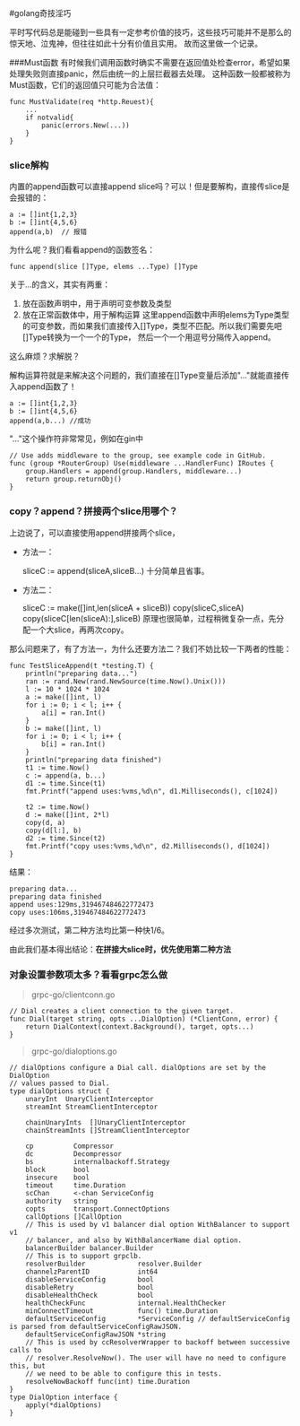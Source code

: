 #golang奇技淫巧

平时写代码总是能碰到一些具有一定参考价值的技巧，这些技巧可能并不是那么的惊天地、泣鬼神，但往往如此十分有价值且实用。
故而这里做一个记录。

###Must函数
有时候我们调用函数时确实不需要在返回值处检查error，希望如果处理失败则直接panic，然后由统一的上层拦截器去处理。
这种函数一般都被称为Must函数，它们的返回值只可能为合法值：

    func MustValidate(req *http.Reuest){
        ...
        if notvalid{
            panic(errors.New(...))
        }
    }

### slice解构
内置的append函数可以直接append slice吗？可以！但是要解构，直接传slice是会报错的：

    a := []int{1,2,3}
    b := []int{4,5,6}
    append(a,b)  // 报错

为什么呢？我们看看append的函数签名：
    
    func append(slice []Type, elems ...Type) []Type
关于...的含义，其实有两重：
1. 放在函数声明中，用于声明可变参数及类型
2. 放在正常函数体中，用于解构运算
这里append函数中声明elems为Type类型的可变参数，而如果我们直接传入[]Type，类型不匹配。所以我们需要先吧[]Type转换为一个一个的Type，
然后一个一个用逗号分隔传入append。

这么麻烦？求解脱？

解构运算符就是来解决这个问题的，我们直接在[]Type变量后添加"..."就能直接传入append函数了！

    a := []int{1,2,3}
    b := []int{4,5,6}
    append(a,b...) //成功

"..."这个操作符非常常见，例如在gin中

    // Use adds middleware to the group, see example code in GitHub.
    func (group *RouterGroup) Use(middleware ...HandlerFunc) IRoutes {
    	group.Handlers = append(group.Handlers, middleware...)
    	return group.returnObj()
    }

### copy？append？拼接两个slice用哪个？
上边说了，可以直接使用append拼接两个slice，
+ 方法一：


    sliceC := append(sliceA,sliceB...)
十分简单且省事。
+ 方法二：


    sliceC := make([]int,len(sliceA + sliceB))
    copy(sliceC,sliceA)
    copy(sliceC[len(sliceA):],sliceB)
原理也很简单，过程稍微复杂一点，先分配一个大slice，再两次copy。

那么问题来了，有了方法一，为什么还要方法二？我们不妨比较一下两者的性能：

    func TestSliceAppend(t *testing.T) {
    	println("preparing data...")
    	ran := rand.New(rand.NewSource(time.Now().Unix()))
    	l := 10 * 1024 * 1024
    	a := make([]int, l)
    	for i := 0; i < l; i++ {
    		a[i] = ran.Int()
    	}
    	b := make([]int, l)
    	for i := 0; i < l; i++ {
    		b[i] = ran.Int()
    	}
    	println("preparing data finished")
    	t1 := time.Now()
    	c := append(a, b...)
    	d1 := time.Since(t1)
    	fmt.Printf("append uses:%vms,%d\n", d1.Milliseconds(), c[1024])
    
    	t2 := time.Now()
    	d := make([]int, 2*l)
    	copy(d, a)
    	copy(d[l:], b)
    	d2 := time.Since(t2)
    	fmt.Printf("copy uses:%vms,%d\n", d2.Milliseconds(), d[1024])
    }
结果：

    preparing data...
    preparing data finished
    append uses:129ms,319467484622772473
    copy uses:106ms,319467484622772473
经过多次测试，第二种方法均比第一种快1/6。

由此我们基本得出结论：**在拼接大slice时，优先使用第二种方法**

### 对象设置参数项太多？看看grpc怎么做
> grpc-go/clientconn.go

    // Dial creates a client connection to the given target.
    func Dial(target string, opts ...DialOption) (*ClientConn, error) {
    	return DialContext(context.Background(), target, opts...)
    }
>grpc-go/dialoptions.go

    // dialOptions configure a Dial call. dialOptions are set by the DialOption
    // values passed to Dial.
    type dialOptions struct {
    	unaryInt  UnaryClientInterceptor
    	streamInt StreamClientInterceptor
    
    	chainUnaryInts  []UnaryClientInterceptor
    	chainStreamInts []StreamClientInterceptor
    
    	cp          Compressor
    	dc          Decompressor
    	bs          internalbackoff.Strategy
    	block       bool
    	insecure    bool
    	timeout     time.Duration
    	scChan      <-chan ServiceConfig
    	authority   string
    	copts       transport.ConnectOptions
    	callOptions []CallOption
    	// This is used by v1 balancer dial option WithBalancer to support v1
    	// balancer, and also by WithBalancerName dial option.
    	balancerBuilder balancer.Builder
    	// This is to support grpclb.
    	resolverBuilder             resolver.Builder
    	channelzParentID            int64
    	disableServiceConfig        bool
    	disableRetry                bool
    	disableHealthCheck          bool
    	healthCheckFunc             internal.HealthChecker
    	minConnectTimeout           func() time.Duration
    	defaultServiceConfig        *ServiceConfig // defaultServiceConfig is parsed from defaultServiceConfigRawJSON.
    	defaultServiceConfigRawJSON *string
    	// This is used by ccResolverWrapper to backoff between successive calls to
    	// resolver.ResolveNow(). The user will have no need to configure this, but
    	// we need to be able to configure this in tests.
    	resolveNowBackoff func(int) time.Duration
    }
    type DialOption interface {
    	apply(*dialOptions)
    }